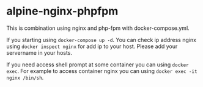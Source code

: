 # alpine-nginx-phpfpm

This is combination using nginx and php-fpm with docker-compose.yml. 

If you starting using `docker-compose up -d`. You can check ip address nginx using `docker inspect nginx` for add ip to your host.
Please add your servername in your hosts.

If you need access shell prompt at some container you can using `docker exec`. For example to access container nginx you can using `docker exec -it nginx /bin/sh`.
